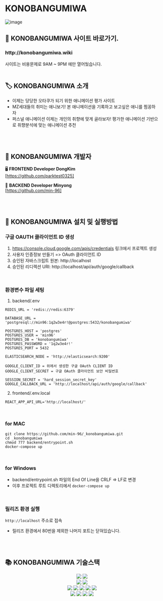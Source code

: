 # KONOBANGUMIWA 

![image](https://github.com/min-96/_konobangumiwa/assets/67457956/db40bc8b-3213-4e41-92ee-595ffc4f2557)

## 🚀 KONOBANGUMIWA 사이트 바로가기. 

<h3> http://konobangumiwa.wiki </h3>
   사이트는 비용문제로 9AM ~ 9PM 에만 열어뒀습니다.

<br>
<br>



## 🏷️  KONOBANGUMIWA 소개 

* 이제는 당당한 오타쿠가 되기 위한 애니메이션 평가 사이트
* MZ세대들의 취미는 애니보기! 본 애니메이션을 기록하고 보고싶은 애니를 찜꽁하자 
* 퍼스널 애니메이션 이제는 개인의 취향에 맞게 골라보자! 평가한 애니메이션 기반으로 취향분석에 맞는 애니메이션 추천 
<br>
<br>

## 👥  KONOBANGUMIWA 개발자

🖥️  **FRONTEND Developer DongKim**  
   [https://github.com/parktest0325]
   

💾  **BACKEND Developer Minyong**   
    [https://github.com/min-96]


<br>
<br>

## 🔨 KONOBANGUMIWA 설치 및 실행방법
### 구글 OAUTH 클라이언트 ID 생성
1. https://console.cloud.google.com/apis/credentials 링크에서 프로젝트 생성
2. 사용자 인증정보 만들기 => OAuth 클라이언트 ID
3. 승인된 자바스크립트 원본: http://localhost
4. 승인된 리디렉션 URI: http://localhost/api/auth/google/callback

<br>

### 환경변수 파일 세팅
1. backend/.env
```
REDIS_URL = 'redis://redis:6379'

DATABASE_URL = 'postgresql://min96:1q2w3e4r!@postgres:5432/konobangumiwa'

POSTGRES_HOST = 'postgres'
POSTGRES_USER = 'min96'
POSTGRES_DB = 'konobangumiwa'
POSTGRES_PASSWORD = '1q2w3e4r!'
POSTGRES_PORT = 5432

ELASTICSEARCH_NODE = 'http://elasticsearch:9200'

GOOGLE_CLIENT_ID = 위에서 생성한 구글 OAuth CLIENT ID
GOOGLE_CLIENT_SECRET = 구글 OAuth 클라이언트 보안 비밀번호

SESSION_SECRET = 'hard_session_secret_key'
GOOGLE_CALLBACK_URL = 'http://localhost/api/auth/google/callback'
```

2. frontend/.env.local
```
REACT_APP_API_URL='http://localhost/'
```

<br>

### for MAC
```
git clone https://github.com/min-96/_konobangumiwa.git
cd _konobangumiwa
chmod 777 backend/entrypoint.sh
docker-compose up
```

<br>

### for Windows
* backend/entrypoint.sh 파일의 End Of Line을 CRLF => LF로 변경
* 이후 프로젝트 루트 디렉토리에서 `docker-compose up` 
 
<br>

### 릴리즈 환경 실행
`http://localhost` 주소로 접속
* 릴리즈 환경에서 80번을 제외한 나머지 포트는 닫혀있습니다. 


<br>
<br>

## 📚 KONOBANGUMIWA 기술스택

<div align=center> 
  
  <img src="https://img.shields.io/badge/javascript-F7DF1E?style=for-the-badge&logo=javascript&logoColor=black">
  <img src="https://img.shields.io/badge/typescript-3178C6?style=for-the-badge&logo=typescript&logoColor=black">
  
  <br>
  
  
  <img src="https://img.shields.io/badge/react-61DAFB?style=for-the-badge&logo=react&logoColor=black">
  <img src="https://img.shields.io/badge/tailwindcss-06B6D4?style=for-the-badge&logo=tailwindcss&logoColor=black">
  <br>
  
  
  <img src="https://img.shields.io/badge/nestjs-E0234E?style=for-the-badge&logo=nestjs&logoColor=black"> 
  <img src="https://img.shields.io/badge/postgresql-4169E1?style=for-the-badge&logo=postgresql&logoColor=black">
  <img src="https://img.shields.io/badge/redis-DC382D?style=for-the-badge&logo=redis&logoColor=black">
  <img src="https://img.shields.io/badge/graphql-E10098?style=for-the-badge&logo=graphql&logoColor=black">
  <img src="https://img.shields.io/badge/prisma-2D3748?style=for-the-badge&logo=prisma&logoColor=black">
  <br>
  
  <img src="https://img.shields.io/badge/docker-2496ED?style=for-the-badge&logo=docker&logoColor=black">
  <img src="https://img.shields.io/badge/nginx-009639?style=for-the-badge&logo=nginx&logoColor=black">
  <img src="https://img.shields.io/badge/elasticsearch-005571?style=for-the-badge&logo=elasticsearch&logoColor=black"> 
  <img src="https://img.shields.io/badge/amazonec2-ff9900?style=for-the-badge&logo=amazonec2&logoColor=black"> 
</div>
